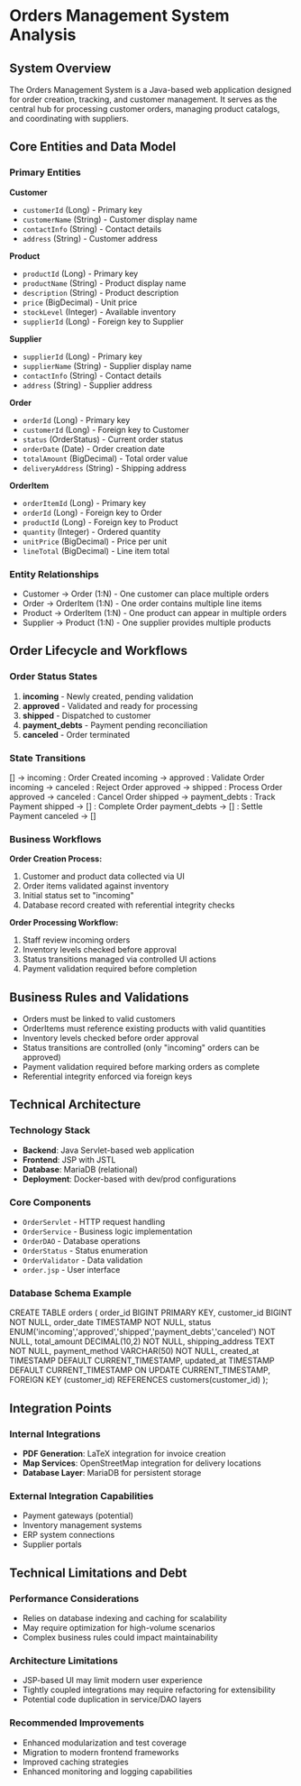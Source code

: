 # Orders Management System Analysis

## System Overview

The Orders Management System is a Java-based web application designed for order creation, tracking, and customer management. It serves as the central hub for processing customer orders, managing product catalogs, and coordinating with suppliers.

## Core Entities and Data Model

### Primary Entities

**Customer**
- `customerId` (Long) - Primary key
- `customerName` (String) - Customer display name
- `contactInfo` (String) - Contact details
- `address` (String) - Customer address

**Product**
- `productId` (Long) - Primary key  
- `productName` (String) - Product display name
- `description` (String) - Product description
- `price` (BigDecimal) - Unit price
- `stockLevel` (Integer) - Available inventory
- `supplierId` (Long) - Foreign key to Supplier

**Supplier**
- `supplierId` (Long) - Primary key
- `supplierName` (String) - Supplier display name
- `contactInfo` (String) - Contact details
- `address` (String) - Supplier address

**Order**
- `orderId` (Long) - Primary key
- `customerId` (Long) - Foreign key to Customer
- `status` (OrderStatus) - Current order status
- `orderDate` (Date) - Order creation date
- `totalAmount` (BigDecimal) - Total order value
- `deliveryAddress` (String) - Shipping address

**OrderItem**
- `orderItemId` (Long) - Primary key
- `orderId` (Long) - Foreign key to Order
- `productId` (Long) - Foreign key to Product
- `quantity` (Integer) - Ordered quantity
- `unitPrice` (BigDecimal) - Price per unit
- `lineTotal` (BigDecimal) - Line item total

### Entity Relationships

- Customer → Order (1:N) - One customer can place multiple orders
- Order → OrderItem (1:N) - One order contains multiple line items
- Product → OrderItem (1:N) - One product can appear in multiple orders
- Supplier → Product (1:N) - One supplier provides multiple products

## Order Lifecycle and Workflows

### Order Status States

1. **incoming** - Newly created, pending validation
2. **approved** - Validated and ready for processing
3. **shipped** - Dispatched to customer
4. **payment_debts** - Payment pending reconciliation
5. **canceled** - Order terminated

### State Transitions

[] → incoming : Order Created
incoming → approved : Validate Order
incoming → canceled : Reject Order
approved → shipped : Process Order
approved → canceled : Cancel Order
shipped → payment_debts : Track Payment
shipped → [] : Complete Order
payment_debts → [] : Settle Payment
canceled → []


### Business Workflows

**Order Creation Process:**
1. Customer and product data collected via UI
2. Order items validated against inventory
3. Initial status set to "incoming"
4. Database record created with referential integrity checks

**Order Processing Workflow:**
1. Staff review incoming orders
2. Inventory levels checked before approval
3. Status transitions managed via controlled UI actions
4. Payment validation required before completion

## Business Rules and Validations

- Orders must be linked to valid customers
- OrderItems must reference existing products with valid quantities
- Inventory levels checked before order approval
- Status transitions are controlled (only "incoming" orders can be approved)
- Payment validation required before marking orders as complete
- Referential integrity enforced via foreign keys

## Technical Architecture

### Technology Stack
- **Backend**: Java Servlet-based web application
- **Frontend**: JSP with JSTL
- **Database**: MariaDB (relational)
- **Deployment**: Docker-based with dev/prod configurations

### Core Components
- `OrderServlet` - HTTP request handling
- `OrderService` - Business logic implementation
- `OrderDAO` - Database operations
- `OrderStatus` - Status enumeration
- `OrderValidator` - Data validation
- `order.jsp` - User interface

### Database Schema Example
CREATE TABLE orders (
order_id BIGINT PRIMARY KEY,
customer_id BIGINT NOT NULL,
order_date TIMESTAMP NOT NULL,
status ENUM('incoming','approved','shipped','payment_debts','canceled') NOT NULL,
total_amount DECIMAL(10,2) NOT NULL,
shipping_address TEXT NOT NULL,
payment_method VARCHAR(50) NOT NULL,
created_at TIMESTAMP DEFAULT CURRENT_TIMESTAMP,
updated_at TIMESTAMP DEFAULT CURRENT_TIMESTAMP ON UPDATE CURRENT_TIMESTAMP,
FOREIGN KEY (customer_id) REFERENCES customers(customer_id)
);


## Integration Points

### Internal Integrations
- **PDF Generation**: LaTeX integration for invoice creation
- **Map Services**: OpenStreetMap integration for delivery locations
- **Database Layer**: MariaDB for persistent storage

### External Integration Capabilities
- Payment gateways (potential)
- Inventory management systems
- ERP system connections
- Supplier portals

## Technical Limitations and Debt

### Performance Considerations
- Relies on database indexing and caching for scalability
- May require optimization for high-volume scenarios
- Complex business rules could impact maintainability

### Architecture Limitations
- JSP-based UI may limit modern user experience
- Tightly coupled integrations may require refactoring for extensibility
- Potential code duplication in service/DAO layers

### Recommended Improvements
- Enhanced modularization and test coverage
- Migration to modern frontend frameworks
- Improved caching strategies
- Enhanced monitoring and logging capabilities